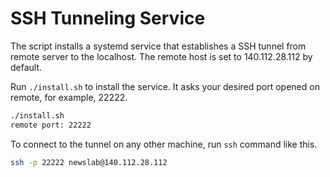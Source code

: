 # SSH Tunneling Service

The script installs a systemd service that establishes a SSH tunnel from remote server to the localhost. The remote host is set to 140.112.28.112 by default.

Run `./install.sh` to install the service. It asks your desired port opened on remote, for example, 22222.

```sh
./install.sh
remote port: 22222
```

To connect to the tunnel on any other machine, run `ssh` command like this.

```sh
ssh -p 22222 newslab@140.112.28.112
```
